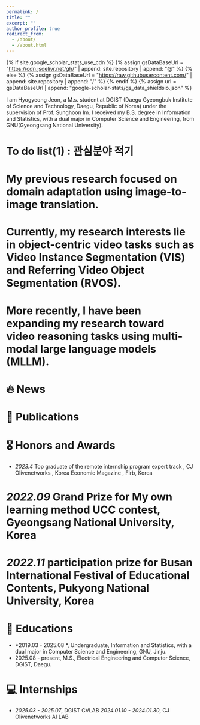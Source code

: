 ```yaml
---
permalink: /
title: ""
excerpt: ""
author_profile: true
redirect_from: 
  - /about/
  - /about.html
---
```


{% if site.google_scholar_stats_use_cdn %}
{% assign gsDataBaseUrl = "https://cdn.jsdelivr.net/gh/" | append: site.repository | append: "@" %}
{% else %}
{% assign gsDataBaseUrl = "https://raw.githubusercontent.com/" | append: site.repository | append: "/" %}
{% endif %}
{% assign url = gsDataBaseUrl | append: "google-scholar-stats/gs_data_shieldsio.json" %}

<span class='anchor' id='about-me'></span>


I am Hyogyeong Jeon, a M.s. student at DGIST (Daegu Gyeongbuk Institute of Science and Technology, Daegu, Republic of Korea) under the supervision of Prof. Sunghoon Im. 
I received my B.S. degree in Information and Statistics, with a dual major in Computer Science and Engineering, from GNU(Gyeongsang National University).

# To do list(1) : 관심분야 적기
# My previous research focused on domain adaptation using image-to-image translation.
# Currently, my research interests lie in object-centric video tasks such as Video Instance Segmentation (VIS) and Referring Video Object Segmentation (RVOS). 
# More recently, I have been expanding my research toward video reasoning tasks using multi-modal large language models (MLLM).





# 🔥 News

# 📝 Publications 

# 🎖 Honors and Awards
- *2023.4* Top graduate of the remote internship program expert track , CJ Olivenetworks , Korea Economic Magazine , Firb, Korea

# *2022.09* Grand Prize for My own learning method UCC contest, Gyeongsang National University, Korea
# *2022.11* participation prize for Busan International Festival of Educational Contents, Pukyong National University, Korea

# 📖 Educations
- *2019.03 - 2025.08 *, Undergraduate, Information and Statistics, with a dual major in Computer Science and Engineering, GNU, Jinju.
- 2025.08 - present, M.S., Electrical Engineering and Computer Science, DGIST, Daegu.

# 💻 Internships
- *2025.03 - 2025.07*, DGIST CVLAB
  *2024.01.10 - 2024.01.30*, CJ Olivenetworks AI LAB
